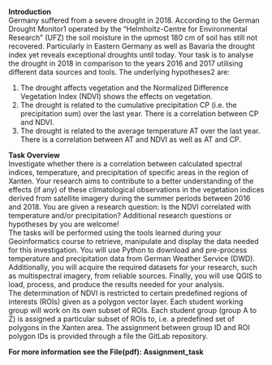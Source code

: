 <b>Introduction</b><br>
Germany suffered from a severe drought in 2018. According to the German Drought Monitor1 operated by the “Helmholtz-Centre for Environmental Research” (UFZ) the soil moisture in the upmost 180 cm of soil has still not recovered. Particularly in Eastern Germany as well as Bavaria the drought index yet reveals exceptional droughts until today.
Your task is to analyse the drought in 2018 in comparison to the years 2016 and 2017 utilising different data sources and tools. The underlying hypotheses2 are:
1. The drought affects vegetation and the Normalized Difference Vegetation Index (NDVI) shows the effects on vegetation.
2. The drought is related to the cumulative precipitation CP (i.e. the precipitation sum) over the last year. There is a correlation between CP and NDVI.
3. The drought is related to the average temperature AT over the last year. There is a correlation between AT and NDVI as well as AT and CP.

<b>Task Overview</b><br>
Investigate whether there is a correlation between calculated spectral indices, temperature, and precipitation of specific areas in the region of Xanten. Your research aims to contribute to a better understanding of the effects (if any) of these climatological observations in the vegetation indices derived from satellite imagery during the summer periods between 2016 and 2018. You are given a research question: Is the NDVI correlated with temperature and/or precipitation? Additional research questions or hypotheses by you are welcome!<br>
The tasks will be performed using the tools learned during your Geoinformatics course to retrieve, manipulate and display the data needed for this investigation. You will use Python to download and pre-process temperature and precipitation data from German Weather Service (DWD). Additionally, you will acquire the required datasets for your research, such as multispectral imagery, from reliable sources. Finally, you will use QGIS to load, process, and produce the results needed for your analysis.<br>
The determination of NDVI is restricted to certain predefined regions of interests (ROIs) given as a polygon vector layer. Each student working group will work on its own subset of ROIs. Each student group (group A to Z) is assigned a particular subset of ROIs to, i.e. a predefined set of polygons in the Xanten area. The assignment between group ID and ROI polygon IDs is provided through a file the GitLab repository.<br>

<b>For more information see the File(pdf): Assignment_task</b>

